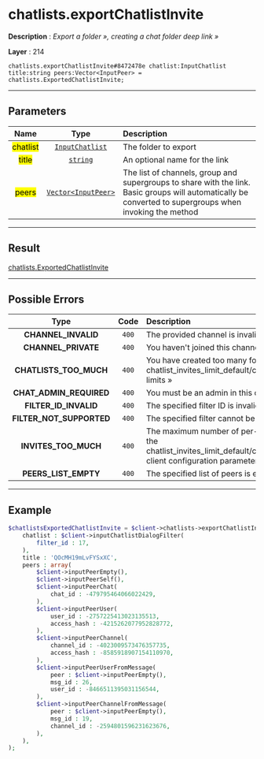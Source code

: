 # chatlists.exportChatlistInvite

**Description** : *Export a folder &raquo;, creating a chat folder deep link &raquo;*

**Layer** : 214

```tl
chatlists.exportChatlistInvite#8472478e chatlist:InputChatlist title:string peers:Vector<InputPeer> = chatlists.ExportedChatlistInvite;
```

---

## Parameters

| Name | Type | Description |
| :---: | :---: | :--- |
| <mark>chatlist</mark> | [`InputChatlist`](type/InputChatlist) | The folder to export |
| <mark>title</mark> | [`string`](type/string) | An optional name for the link |
| <mark>peers</mark> | [`Vector<InputPeer>`](type/InputPeer) | The list of channels, group and supergroups to share with the link. Basic groups will automatically be converted to supergroups when invoking the method |

---

## Result

[chatlists.ExportedChatlistInvite](type/chatlists.ExportedChatlistInvite)

---

## Possible Errors

| Type | Code | Description |
| :---: | :---: | :--- |
| **CHANNEL_INVALID** | `400` | The provided channel is invalid |
| **CHANNEL_PRIVATE** | `400` | You haven't joined this channel/supergroup |
| **CHATLISTS_TOO_MUCH** | `400` | You have created too many folder links, hitting the chatlist_invites_limit_default/chatlist_invites_limit_premium limits » |
| **CHAT_ADMIN_REQUIRED** | `400` | You must be an admin in this chat to do this |
| **FILTER_ID_INVALID** | `400` | The specified filter ID is invalid |
| **FILTER_NOT_SUPPORTED** | `400` | The specified filter cannot be used in this context |
| **INVITES_TOO_MUCH** | `400` | The maximum number of per-folder invites specified by the chatlist_invites_limit_default/chatlist_invites_limit_premium client configuration parameters » was reached |
| **PEERS_LIST_EMPTY** | `400` | The specified list of peers is empty |

---

## Example

```php
$chatlistsExportedChatlistInvite = $client->chatlists->exportChatlistInvite(
	chatlist : $client->inputChatlistDialogFilter(
		filter_id : 17,
	),
	title : 'QOcMH19mLvFYSxXC',
	peers : array(
		$client->inputPeerEmpty(),
		$client->inputPeerSelf(),
		$client->inputPeerChat(
			chat_id : -479795464066022429,
		),
		$client->inputPeerUser(
			user_id : -2757225413023135513,
			access_hash : -4215262077952828772,
		),
		$client->inputPeerChannel(
			channel_id : -4023009573476357735,
			access_hash : -8585918907154110970,
		),
		$client->inputPeerUserFromMessage(
			peer : $client->inputPeerEmpty(),
			msg_id : 26,
			user_id : -8466511395031156544,
		),
		$client->inputPeerChannelFromMessage(
			peer : $client->inputPeerEmpty(),
			msg_id : 19,
			channel_id : -2594801596231623676,
		),
	),
);
```